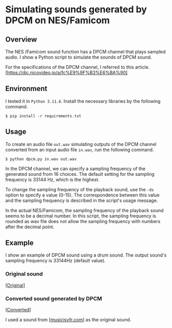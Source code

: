 # Simulating sounds generated by DPCM on NES/Famicom

## Overview
The NES /Famicom sound function has a DPCM channel that plays sampled audio.
I show a Python script to simulate the sounds of DPCM sound.

For the specifications of the DPCM channel, I referred to this article.
[https://dic.nicovideo.jp/a/fc%E9%9F%B3%E6%BA%90]

## Environment
I tested it in `Python 3.11.6`.
Install the necessary libraries by the following command.
```
$ pip install -r requirements.txt
```

## Usage
To create an audio file `out.wav` simulating outputs of the DPCM channel converted from an input audio file `in.wav`, run the following command.
```
$ python dpcm.py in.wav out.wav
```
In the DPCM channel, we can specify a sampling frequency of the generated sound from 16 choices.
The default setting for the sampling frequency is 33144 Hz, which is the highest.

To change the sampling frequency of the playback sound, use the `-ds` option to specify a value (0-15).
The correspondence between this value and the sampling frequency is described in the script's usage message.

In the actual NES/Famicom, the sampling frequency of the playback sound seems to be a decimal number.
In this script, the sampling frequency is rounded as wav file does not allow the sampling frequency with numbers after the decimal point.


## Example
I show an example of DPCM sound using a drum sound.
The output sound's sampling frequency is 33144Hz (default value).

### Original sound
[[Original](https://soundcloud.com/uenewsar/loop01?utm_source=clipboard&utm_medium=text&utm_campaign=social_sharing)]

### Converted sound generated by DPCM
[[Converted](https://soundcloud.com/uenewsar/converted?utm_source=clipboard&utm_medium=text&utm_campaign=social_sharing)]

I used a sound from [[musicisvfr.com](http://musicisvfr.com)] as the original sound.

